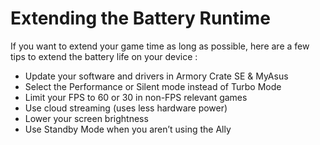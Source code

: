 # Extending the Battery Runtime

If you want to extend your game time as long as possible, here are a few tips to extend the battery life on your device :

- Update your software and drivers in Armory Crate SE & MyAsus
- Select the Performance or Silent mode instead of Turbo Mode
- Limit your FPS to 60 or 30 in non-FPS relevant games
- Use cloud streaming (uses less hardware power)
- Lower your screen brightness
- Use Standby Mode when you aren’t using the Ally
